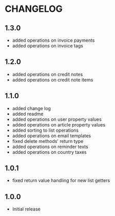 # CHANGELOG

## 1.3.0

* added operations on invoice payments
* added operations on invoice tags

## 1.2.0

* added operations on credit notes
* added operations on credit note items

## 1.1.0

* added change log
* added readme
* added operations on user property values
* added operations on article property values
* added sorting to list operations
* added operations on email templates
* fixed delete methods' return type
* added operations on reminder texts
* added operations on country taxes

## 1.0.1

* fixed return value handling for new list getters

## 1.0.0

* Initial release